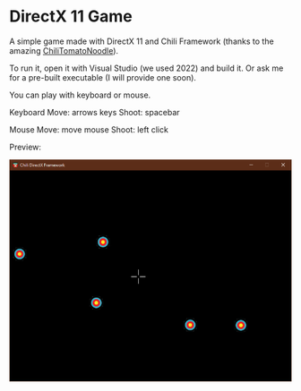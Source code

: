# DirectX 11 Game

A simple game made with DirectX 11 and Chili Framework (thanks to the amazing [ChiliTomatoNoodle](https://www.youtube.com/@ChiliTomatoNoodle)).

To run it, open it with Visual Studio (we used 2022) and build it. Or ask me for a pre-built executable (I will provide one soon).

You can play with keyboard or mouse.

Keyboard
Move: arrows keys
Shoot: spacebar

Mouse
Move: move mouse
Shoot: left click

Preview:

![preview image](preview.png)